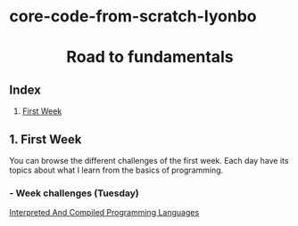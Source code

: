 # core-code-from-scratch-Iyonbo
<h1 align="center">Road to fundamentals</h1>

## Index

1. [First Week](#1-first-week)

## 1. First Week
You can browse the different challenges of the first week. Each day have its topics about what I learn from the basics of programming.

### - Week challenges (Tuesday)
[Interpreted And Compiled Programming Languages](src/technologies/week1/tuesday/README.md)
